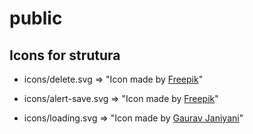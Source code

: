 # public

## Icons for strutura 

- icons/delete.svg => "Icon made by [Freepik](www.flaticon.com)"

- icons/alert-save.svg => "Icon made by [Freepik](www.flaticon.com)" 

- icons/loading.svg => "Icon made by [Gaurav Janiyani](https://github.com/gaurav-janiyani)"
